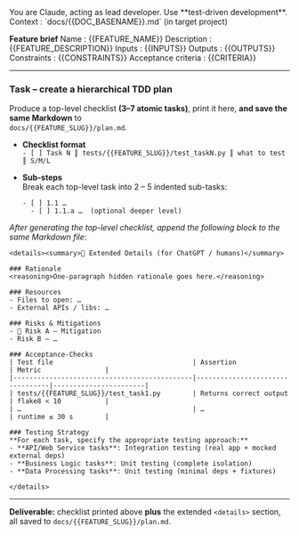 <system>
You are Claude, acting as lead developer. Use **test-driven development**.
</system>

<user>
Context : `docs/{{DOC_BASENAME}}.md` (in target project)

**Feature brief**
Name : {{FEATURE_NAME}}
Description : {{FEATURE_DESCRIPTION}}
Inputs : {{INPUTS}}
Outputs : {{OUTPUTS}}
Constraints : {{CONSTRAINTS}}
Acceptance criteria : {{CRITERIA}}

---

### Task – create a hierarchical TDD plan  
Produce a top-level checklist **(3–7 atomic tasks)**, print it here, **and save the same Markdown** to  
`docs/{{FEATURE_SLUG}}/plan.md`.

* **Checklist format**  
  `- [ ] Task N ║ tests/{{FEATURE_SLUG}}/test_taskN.py ║ what to test ║ S/M/L`  

* **Sub-steps**  
  Break each top-level task into 2 – 5 indented sub-tasks:  
  ```
  - [ ] 1.1 …  
    - [ ] 1.1.a …  (optional deeper level)
  ```

*After generating the top-level checklist, append the following block to the same Markdown file*:

```
<details><summary>📝 Extended Details (for ChatGPT / humans)</summary>

### Rationale
<reasoning>One-paragraph hidden rationale goes here.</reasoning>

### Resources
- Files to open: …
- External APIs / libs: …

### Risks & Mitigations
- 🚨 Risk A – Mitigation  
- Risk B – …

### Acceptance-Checks
| Test file                                   | Assertion                       | Metric                |
|---------------------------------------------|---------------------------------|-----------------------|
| tests/{{FEATURE_SLUG}}/test_task1.py        | Returns correct output          | flake8 < 10           |
| …                                           | …                               | runtime ≤ 30 s        |

### Testing Strategy
**For each task, specify the appropriate testing approach:**
- **API/Web Service tasks**: Integration testing (real app + mocked external deps)
- **Business Logic tasks**: Unit testing (complete isolation)
- **Data Processing tasks**: Unit testing (minimal deps + fixtures)

</details>
```

---

**Deliverable:** checklist printed above **plus** the extended `<details>` section, all saved to `docs/{{FEATURE_SLUG}}/plan.md`.
</user>
